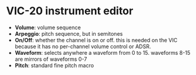 # VIC-20 instrument editor

- **Volume**: volume sequence
- **Arpeggio**: pitch sequence, but in semitones
- **On/Off**: whether the channel is on or off. this is needed on the VIC because it has no per-channel volume control or ADSR.
- **Waveform**: selects anywhere a waveform from 0 to 15. waveforms 8-15 are mirrors of waveforms 0-7
- **Pitch**: standard fine pitch macro
